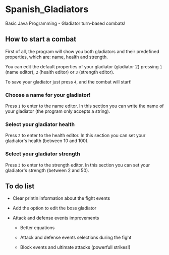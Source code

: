 # Spanish_Gladiators
Basic Java Programming - Gladiator turn-based combats!
## How to start a combat

First of all, the program will show you both gladiators and their predefined properties, which are: name, health and strength.

You can edit the default properties of your gladiator (gladiator 2) pressing `1` (name editor), `2` (health editor) or `3` (strength editor).

To save your gladiator just press `4`, and the combat will start!

### Choose a name for your gladiator!

Press `1` to enter to the name editor. In this section you can write the name of your gladiator (the program only accepts a string).

### Select your gladiator health

Press `2` to enter to the health editor. In this section you can set your gladiator's health (between 10 and 100).

### Select your gladiator strength

Press `3` to enter to the strength editor. In this section you can set your gladiator's strength (between 2 and 50).


## To do list


 - Clear println information about the fight events

 - Add the option to edit the boss gladiator

 - Attack and defense events improvements

	 - Better equations

	 - Attack and defense events selections during the fight

	 - Block events and ultimate attacks (powerfull strikes!)
